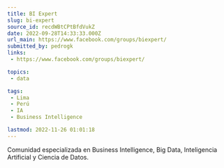 ```yaml
---
title: BI Expert
slug: bi-expert
source_id: recdWBtCPtBfdVukZ
date: 2022-09-28T14:33:33.000Z
url_main: https://www.facebook.com/groups/biexpert/
submitted_by: pedrogk
links: 
 - https://www.facebook.com/groups/biexpert/

topics: 
 - data

tags: 
 - Lima
 - Perú
 - IA
 - Business Intelligence

lastmod: 2022-11-26 01:01:18
---
```


Comunidad especializada en Business Intelligence, Big Data, Inteligencia Artificial y Ciencia de Datos.
